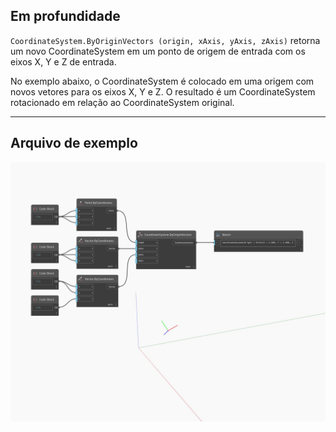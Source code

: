 <!--- Autodesk.DesignScript.Geometry.CoordinateSystem.ByOriginVectors(origin, xAxis, yAxis, zAxis) --->
<!--- KLFVJ5DI7APVNODARMSE3JM5C27DG62OXUUQRS3HCDTZYO6IBOZA --->
## Em profundidade
`CoordinateSystem.ByOriginVectors (origin, xAxis, yAxis, zAxis)` retorna um novo CoordinateSystem em um ponto de origem de entrada com os eixos X, Y e Z de entrada.

No exemplo abaixo, o CoordinateSystem é colocado em uma origem com novos vetores para os eixos X, Y e Z. O resultado é um CoordinateSystem rotacionado em relação ao CoordinateSystem original.

___
## Arquivo de exemplo

![ByOriginVectors (origin, xAxis, yAxis, zAxis)](./KLFVJ5DI7APVNODARMSE3JM5C27DG62OXUUQRS3HCDTZYO6IBOZA_img.jpg)

